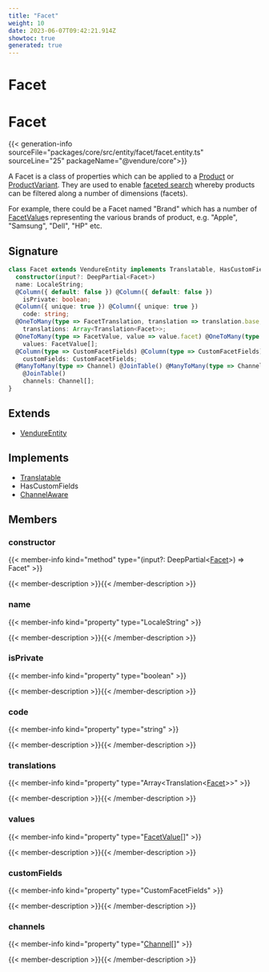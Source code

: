```yaml
---
title: "Facet"
weight: 10
date: 2023-06-07T09:42:21.914Z
showtoc: true
generated: true
---
```

<!-- This file was generated from the Vendure source. Do not modify. Instead, re-run the "docs:build" script -->

# Facet
<div class="symbol">


# Facet

{{< generation-info sourceFile="packages/core/src/entity/facet/facet.entity.ts" sourceLine="25" packageName="@vendure/core">}}

A Facet is a class of properties which can be applied to a <a href='/typescript-api/entities/product#product'>Product</a> or <a href='/typescript-api/entities/product-variant#productvariant'>ProductVariant</a>.
They are used to enable [faceted search](https://en.wikipedia.org/wiki/Faceted_search) whereby products
can be filtered along a number of dimensions (facets).

For example, there could be a Facet named "Brand" which has a number of <a href='/typescript-api/entities/facet-value#facetvalue'>FacetValue</a>s representing
the various brands of product, e.g. "Apple", "Samsung", "Dell", "HP" etc.

## Signature

```TypeScript
class Facet extends VendureEntity implements Translatable, HasCustomFields, ChannelAware {
  constructor(input?: DeepPartial<Facet>)
  name: LocaleString;
  @Column({ default: false }) @Column({ default: false })
    isPrivate: boolean;
  @Column({ unique: true }) @Column({ unique: true })
    code: string;
  @OneToMany(type => FacetTranslation, translation => translation.base, { eager: true }) @OneToMany(type => FacetTranslation, translation => translation.base, { eager: true })
    translations: Array<Translation<Facet>>;
  @OneToMany(type => FacetValue, value => value.facet) @OneToMany(type => FacetValue, value => value.facet)
    values: FacetValue[];
  @Column(type => CustomFacetFields) @Column(type => CustomFacetFields)
    customFields: CustomFacetFields;
  @ManyToMany(type => Channel) @JoinTable() @ManyToMany(type => Channel)
    @JoinTable()
    channels: Channel[];
}
```
## Extends

 * <a href='/typescript-api/entities/vendure-entity#vendureentity'>VendureEntity</a>


## Implements

 * <a href='/typescript-api/entities/interfaces#translatable'>Translatable</a>
 * HasCustomFields
 * <a href='/typescript-api/entities/interfaces#channelaware'>ChannelAware</a>


## Members

### constructor

{{< member-info kind="method" type="(input?: DeepPartial&#60;<a href='/typescript-api/entities/facet#facet'>Facet</a>&#62;) => Facet"  >}}

{{< member-description >}}{{< /member-description >}}

### name

{{< member-info kind="property" type="LocaleString"  >}}

{{< member-description >}}{{< /member-description >}}

### isPrivate

{{< member-info kind="property" type="boolean"  >}}

{{< member-description >}}{{< /member-description >}}

### code

{{< member-info kind="property" type="string"  >}}

{{< member-description >}}{{< /member-description >}}

### translations

{{< member-info kind="property" type="Array&#60;Translation&#60;<a href='/typescript-api/entities/facet#facet'>Facet</a>&#62;&#62;"  >}}

{{< member-description >}}{{< /member-description >}}

### values

{{< member-info kind="property" type="<a href='/typescript-api/entities/facet-value#facetvalue'>FacetValue</a>[]"  >}}

{{< member-description >}}{{< /member-description >}}

### customFields

{{< member-info kind="property" type="CustomFacetFields"  >}}

{{< member-description >}}{{< /member-description >}}

### channels

{{< member-info kind="property" type="<a href='/typescript-api/entities/channel#channel'>Channel</a>[]"  >}}

{{< member-description >}}{{< /member-description >}}


</div>
